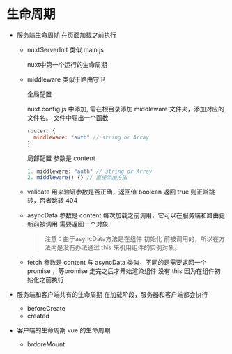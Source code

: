 # 生命周期
  - 服务端生命周期 在页面加载之前执行

    - nuxtServerInit 类似 main.js

      nuxt中第一个运行的生命周期
      
    - middleware 类似于路由守卫

      全局配置

      nuxt.config.js 中添加, 需在根目录添加 middleware 文件夹，添加对应的文件名。
      文件中导出一个函数
      ```js
      router: {
        middleware: "auth" // string or Array
      }
      ```

      局部配置
      参数是 content

      ```js
      1. middleware: "auth" // string or Array
      2. middleware() {} // 直接添加方法
      ```

    - validate 用来验证参数是否正确，返回值 boolean 
      返回 true 则正常跳转，否者跳转 404 

    - asyncData 参数是 content
      每次加载之前调用，它可以在服务端和路由更新前被调用
      需要返回一个对象
      > 注意：由于asyncData方法是在组件 初始化 前被调用的，所以在方法内是没有办法通过 this 来引用组件的实例对象。
    - fetch 参数是 content 
      与 asyncData 类似，不同的是需要返回一个 promise ，等promise 走完之后才开始渲染组件
      没有 this 因为在组件初始化之前执行

- 服务端和客户端共有的生命周期
    在加载阶段，服务器和客户端都会执行
    - beforeCreate
    - created

- 客户端的生命周期 vue 的生命周期
    - brdoreMount


    